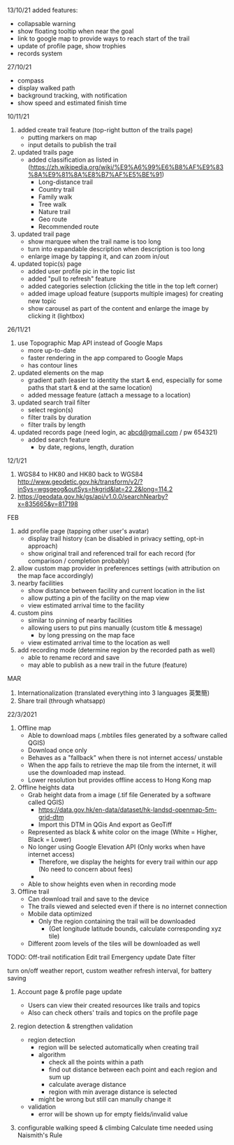 13/10/21
added features:
- collapsable warning
- show floating tooltip when near the goal
- link to google map to provide ways to reach start of the trail
- update of profile page, show trophies
- records system

27/10/21
- compass
- display walked path
- background tracking, with notification
- show speed and estimated finish time

10/11/21
1. added create trail feature (top-right button of the trails page)
    - putting markers on map
    - input details to publish the trail
2. updated trails page
    - added classification as listed in (https://zh.wikipedia.org/wiki/%E9%A6%99%E6%B8%AF%E9%83%8A%E9%81%8A%E8%B7%AF%E5%BE%91)
        - Long-distance trail
        - Country trail
        - Family walk
        - Tree walk
        - Nature trail
        - Geo route
        - Recommended route
3. updated trail page
    - show marquee when the trail name is too long
    - turn into expandable description when description is too long
    - enlarge image by tapping it, and can zoom in/out
4. updated topic(s) page
    - added user profile pic in the topic list
    - added "pull to refresh" feature
    - added categories selection (clicking the title in the top left corner)
    - added image upload feature (supports multiple images) for creating new topic
    - show carousel as part of the content and enlarge the image by clicking it (lightbox)

26/11/21
1. use Topographic Map API instead of Google Maps
    - more up-to-date
    - faster rendering in the app compared to Google Maps
    - has contour lines
2. updated elements on the map
    - gradient path (easier to identity the start & end, especially for some paths that start & end at the same location)
    - added message feature (attach a message to a location)
4. updated search trail filter
    - select region(s)
    - filter trails by duration
    - filter trails by length
5. updated records page (need login, ac abcd@gmail.com / pw 654321)
    - added search feature
        - by date, regions, length, duration


12/1/21
1. WGS84 to HK80 and HK80 back to WGS84
    http://www.geodetic.gov.hk/transform/v2/?inSys=wgsgeog&outSys=hkgrid&lat=22.2&long=114.2
2. https://geodata.gov.hk/gs/api/v1.0.0/searchNearby?x=835665&y=817198



FEB
1.  add profile page (tapping other user's avatar)
    - display trail history (can be disabled in privacy setting, opt-in approach)
    - show original trail and referenced trail for each record (for comparison / completion probably)
2. allow custom map provider in preferences settings (with attribution on the map face accordingly)
3. nearby facilities
    - show distance between facility and current location in the list
    - allow putting a pin of the facility on the map view
    - view estimated arrival time to the facility
4. custom pins
    - similar to pinning of nearby facilities
    - allowing users to put pins manually (custom title & message)
        - by long pressing on the map face
    - view estimated arrival time to the location as well
5. add recording mode (determine region by the recorded path as well)
    - able to rename record and save
    - may able to publish as a new trail in the future (feature)

MAR
1. Internationalization (translated everything into 3 languages 英繁簡)
2. Share trail (through whatsapp)

22/3/2021
1. Offline map
    - Able to download maps (.mbtiles files generated by a software called QGIS)
    - Download once only
    - Behaves as a "fallback" when there is not internet access/ unstable
    - When the app fails to retrieve the map tile from the internet, it will use the downloaded map instead.
    - Lower resolution but provides offline access to Hong Kong map
2. Offline heights data
    - Grab height data from a image (.tif file Generated by a software called QGIS)
        - https://data.gov.hk/en-data/dataset/hk-landsd-openmap-5m-grid-dtm
        - Import this DTM in QGis And export as GeoTiff
    - Represented as black & white color on the image (White = Higher, Black = Lower)
    - No longer using Google Elevation API (Only works when have internet access)
        - Therefore, we display the heights for every trail within our app (No need to concern about fees)
        - 
    - Able to show heights even when in recording mode
3. Offline trail
    - Can download trail and save to the device
    - The trails viewed and selected even if there is no internet connection
    - Mobile data optimized
        - Only the region containing the trail will be downloaded
            - (Get longitude latitude bounds, calculate corresponding xyz tile)
    - Different zoom levels of the tiles will be downloaded as well



TODO:
Off-trail notification
Edit trail
Emergency update
Date filter


turn on/off weather report, custom weather refresh interval, for battery saving



1. Account page & profile page update
    - Users can view their created resources like trails and topics
    - Also can check others' trails and topics on the profile page

2. region detection & strengthen validation
    - region detection
        - region will be selected automatically when creating trail
        - algorithm
            - check all the points within a path
            - find out distance between each point and each region and sum up
            - calculate average distance
            - region with min average distance is selected
        - might be wrong but still can manully change it
    - validation
        - error will be shown up for empty fields/invalid value

3. configurable walking speed & climbing
    Calculate time needed using Naismith's Rule